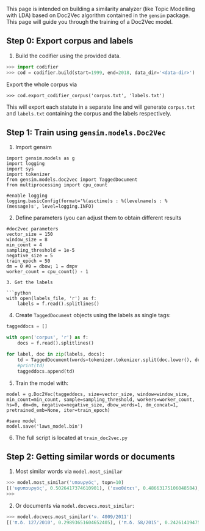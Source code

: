 This page is intended on building a similarity analyzer (like Topic Modelling with LDA) based on Doc2Vec algorithm contained in the `gensim` package. This page will guide you through the training of a Doc2Vec model. 

## Step 0: Export corpus and labels

1. Build the codifier using the provided data.
```python
>>> import codifier
>>> cod = codifier.build(start=1999, end=2018, data_dir='<data-dir>')
```

Export the whole corpus via
```python3 
>>> cod.export_codifier_corpus('corpus.txt', 'labels.txt')
```

This will export each statute in a separate line and will generate `corpus.txt` and `labels.txt` containing the corpus and the labels respectively.

## Step 1: Train using `gensim.models.Doc2Vec`

1. Import gensim
```python3
import gensim.models as g
import logging
import sys
import tokenizer
from gensim.models.doc2vec import TaggedDocument
from multiprocessing import cpu_count

#enable logging
logging.basicConfig(format='%(asctime)s : %(levelname)s : %(message)s', level=logging.INFO)

```
2. Define parameters (you can adjust them to obtain different results

```python3
#doc2vec parameters
vector_size = 150
window_size = 8
min_count = 4
sampling_threshold = 1e-5
negative_size = 5
train_epoch = 50
dm = 0 #0 = dbow; 1 = dmpv
worker_count = cpu_count() - 1

3. Get the labels 

```python
with open(labels_file, 'r') as f:
	labels = f.read().splitlines()
```

4. Create `TaggedDocument` objects using the labels as single tags: 

```python
taggeddocs = []

with open('corpus', 'r') as f:
	docs = f.read().splitlines()

for label, doc in zip(labels, docs):
	td = TaggedDocument(words=tokenizer.tokenizer.split(doc.lower(), delimiter=' '), tags=[label])
	#print(td)
	taggeddocs.append(td)

```

5. Train the model with:

```python3 
model = g.Doc2Vec(taggeddocs, size=vector_size, window=window_size, min_count=min_count, sample=sampling_threshold, workers=worker_count, hs=0, dm=dm, negative=negative_size, dbow_words=1, dm_concat=1, pretrained_emb=None, iter=train_epoch)

#save model
model.save('laws_model.bin')
```

6. The full script is located at  `train_doc2vec.py`

## Step 2: Getting similar words or documents

1. Most similar words via `model.most_similar`

```python
>>> model.most_similar('υπουργός', topn=10)
[('υφυπουργός', 0.5026417374610901), ('αναθέτει', 0.48663175106048584), ('συμβούλιο', 0.4686082601547241), ('ραδιοτηλεόρασης.', 0.4630734920501709), ('υπουργό', 0.4535461366176605), ('αποφαινόμενο', 0.4525904059410095), ('προσφύγει', 0.4489518404006958), ('έγγραφες', 0.4454580545425415), ('αποφασίζει', 0.44335660338401794), ('αρμόδιος', 0.4433564841747284)]
>>> 
```

2. Or documents via `model.docvecs.most_similar`:  
```python
>>> model.docvecs.most_similar('ν. 4009/2011')
[('π.δ. 127/2010', 0.29893651604652405), ('π.δ. 58/2015', 0.24261419475078583), ('π.δ. 13/2013', 0.23538821935653687), ('ν. 4001/2011', 0.22230146825313568), ('ν. 4321/2015', 0.19321933388710022), ('ν. 4420/2016', 0.19074279069900513), ('π.δ. 48/1999', 0.18942637741565704), ('π.δ. 148/2010', 0.18506628274917603), ('π.δ. 172/2014', 0.17951558530330658), ('π.δ. 134/2017', 0.17921951413154602)]
```



